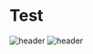 # Test
![header](https://capsule-render.vercel.app/api?type=rounded&color=ffc93c&height=200&section=footer&text=예징징&fontSize=100&animation=fadeIn&fontColor=000000)
![header](https://capsule-render.vercel.app/api?text=Hello%World!&fontSize=20&rotate=-30)

